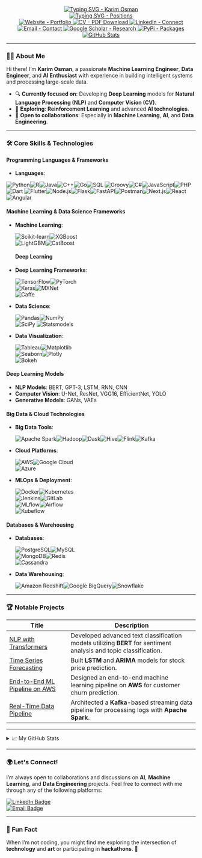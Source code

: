 <p align="center">
  <a href="https://github.com/karimosman89">
    <img src="https://readme-typing-svg.demolab.com?font=Georgia&size=32&duration=2000&pause=100&color=F1C40F&lines=Karim+Osman" alt="Typing SVG - Karim Osman" />
  </a>
  <br/>
  <a href="https://github.com/karimosman89">
    <img src="https://readme-typing-svg.demolab.com?font=Georgia&size=18&duration=2000&pause=100&multiline=true&width=500&height=80&colors=2ECC71,3498DB,E74C3C,9B59B6,F1C40F,28B463&lines=Machine+Learning+Engineer+|+Data+Engineer+|+AI+Engineer;Data+Scientist+|+DevOps" alt="Typing SVG - Positions" />
  </a>
  <br/>
  <a href="https://kosman.streamlit.app">
     <img src="https://img.shields.io/badge/Website-Karim%20Osman's%20Portfolio-4CAF50?style=flat&logo=google-chrome&logoColor=white" alt="Website - Portfolio">
</a>
<a href="https://drive.google.com/file/d/18SLECTaOP9vgHKqGrgRdVotPRWu_V7nZ/preview">
    <img src="https://img.shields.io/badge/CV-Download-FF0000?style=flat&logo=adobe-acrobat-reader&logoColor=white" alt="CV - PDF Download">
</a>
<a href="https://www.linkedin.com/in/karimosman89/">
    <img src="https://img.shields.io/badge/LinkedIn-Connect-blue?style=flat&logo=linkedin&logoColor=white" alt="LinkedIn - Connect">
</a>
<a href="mailto:karim.programmer2020@gmail.com">
    <img src="https://img.shields.io/badge/Email-Contact-FF5722?style=flat&logo=gmail&logoColor=white" alt="Email - Contact">
</a>
<a href="https://scholar.google.com/citations?user=pwlwbecAAAAJ&hl=en&authuser=1&oi=sra" target="_blank">
    <img src="https://img.shields.io/badge/Google%20Scholar-Research-0181FF?style=flat&logo=google-scholar&logoColor=white" alt="Google Scholar - Research">
</a>
 <a href="https://pypi.org/user/karimosman89/">
   <img src="https://img.shields.io/badge/PyPi-Packages-4B8BBE?style=flat&logo=pypi&logoColor=white" alt="PyPi - Packages">
</a>


<a href="https://github.com/karimosman89">
      <img src="https://github-stats-alpha.vercel.app/api?username=karimosman89&cc=22272e&tc=37BCF6&ic=fff&bc=0000" alt="GitHub Stats">
</a>

</p>

---

### 👨‍💻 About Me

Hi there! I’m **Karim Osman**, a passionate **Machine Learning Engineer**, **Data Engineer**, and **AI Enthusiast** with experience in building intelligent systems and processing large-scale data. 

- 🔍 **Currently focused on**: Developing **Deep Learning** models for **Natural Language Processing (NLP)** and **Computer Vision (CV)**.
- 📖 **Exploring**: **Reinforcement Learning** and advanced **AI technologies**.
- 🤝 **Open to collaborations**: Especially in **Machine Learning**, **AI**, and **Data Engineering**.

---

### 🛠️ Core Skills & Technologies

#### **Programming Languages & Frameworks**
- **Languages**:

  
<img src="https://img.shields.io/badge/Python-3776AB?style=flat&logo=python&logoColor=white" alt="Python" /><img src="https://img.shields.io/badge/R-276DC3?style=flat&logo=r&logoColor=white" alt="R" /><img src="https://img.shields.io/badge/Java-007396?style=flat&logo=java&logoColor=white" alt="Java" /><img src="https://img.shields.io/badge/C%2B%2B-00599C?style=flat&logo=c%2B%2B&logoColor=white" alt="C++" /><img src="https://img.shields.io/badge/Go-00ADD8?style=flat&logo=go&logoColor=white" alt="Go" /><img src="https://img.shields.io/badge/SQL-4479A1?style=flat&logo=mysql&logoColor=white" alt="SQL" />  <img src="https://img.shields.io/badge/Groovy-4298B8?style=flat&logo=gradle&logoColor=white" alt="Groovy" /><img src="https://img.shields.io/badge/C%23-239120?style=flat&logo=csharp&logoColor=white" alt="C#" /><img src="https://img.shields.io/badge/JavaScript-F7DF1E?style=flat&logo=javascript&logoColor=white" alt="JavaScript" /><img src="https://img.shields.io/badge/PHP-777BB4?style=flat&logo=php&logoColor=white" alt="PHP" /><img src="https://img.shields.io/badge/Dart-0175C2?style=flat&logo=dart&logoColor=white" alt="Dart" /> <img src="https://img.shields.io/badge/Flutter-02569B?style=flat&logo=flutter&logoColor=white" alt="Flutter" /><img src="https://img.shields.io/badge/Node.js-339933?style=flat&logo=node.js&logoColor=white" alt="Node.js" /><img src="https://img.shields.io/badge/Flask-000000?style=flat&logo=flask&logoColor=white" alt="Flask" /><img src="https://img.shields.io/badge/FastAPI-009688?style=flat&logo=fastapi&logoColor=white" alt="FastAPI" /><img src="https://img.shields.io/badge/Postman-FF6C37?style=flat&logo=postman&logoColor=white" alt="Postman" /><img src="https://img.shields.io/badge/Next.js-000000?style=flat&logo=next.js&logoColor=white" alt="Next.js" /><img src="https://img.shields.io/badge/React-61DAFB?style=flat&logo=react&logoColor=black" alt="React" /><img src="https://img.shields.io/badge/Angular-DD0031?style=flat&logo=angular&logoColor=white" alt="Angular" />


#### **Machine Learning & Data Science Frameworks**
- **Machine Learning**:
  
   ![Scikit-learn](https://img.shields.io/badge/Scikit--Learn-F7931E?style=flat&logo=scikit-learn&logoColor=white)![XGBoost](https://img.shields.io/badge/XGBoost-FF7F0E?style=flat&logo=xgboost&logoColor=white)  
   ![LightGBM](https://img.shields.io/badge/LightGBM-72BD2F?style=flat&logo=lightgbm&logoColor=white)![CatBoost](https://img.shields.io/badge/CatBoost-00C0B5?style=flat&logo=catboost&logoColor=white)
  #### **Deep Learning**
- **Deep Learning Frameworks**:
   
  ![TensorFlow](https://img.shields.io/badge/TensorFlow-FF6F00?style=flat&logo=tensorflow&logoColor=white)![PyTorch](https://img.shields.io/badge/PyTorch-EE4C2C?style=flat&logo=pytorch&logoColor=white)  
  ![Keras](https://img.shields.io/badge/Keras-D00000?style=flat&logo=keras&logoColor=white)![MXNet](https://img.shields.io/badge/Apache%20MXNet-009C4D?style=flat&logo=apache-mxnet&logoColor=white)  
  ![Caffe](https://img.shields.io/badge/Caffe-FF4C00?style=flat&logo=caffe&logoColor=white)
- **Data Science**:
  
    ![Pandas](https://img.shields.io/badge/Pandas-150458?style=flat&logo=pandas&logoColor=white)![NumPy](https://img.shields.io/badge/NumPy-013243?style=flat&logo=numpy&logoColor=white)  
    ![SciPy](https://img.shields.io/badge/SciPy-8E7CC3?style=flat&logo=scipy&logoColor=white) ![Statsmodels](https://img.shields.io/badge/Statsmodels-3477A7?style=flat&logo=statsmodels&logoColor=white)
  
- **Data Visualization**:
  
    ![Tableau](https://img.shields.io/badge/Tableau-E97627?style=flat&logo=tableau&logoColor=white)![Matplotlib](https://img.shields.io/badge/Matplotlib-11557C?style=flat&logo=matplotlib&logoColor=white)  
    ![Seaborn](https://img.shields.io/badge/Seaborn-009EAA?style=flat&logo=seaborn&logoColor=white)![Plotly](https://img.shields.io/badge/Plotly-3A4F97?style=flat&logo=plotly&logoColor=white)  
    ![Bokeh](https://img.shields.io/badge/Bokeh-9A2C2C?style=flat&logo=bokeh&logoColor=white)

#### **Deep Learning Models**
- **NLP Models**: BERT, GPT-3, LSTM, RNN, CNN
- **Computer Vision**: U-Net, ResNet, VGG16, EfficientNet, YOLO
- **Generative Models**: GANs, VAEs

#### **Big Data & Cloud Technologies**
- **Big Data Tools**:
  
   ![Apache Spark](https://img.shields.io/badge/Apache%20Spark-E25A1C?style=flat&logo=apache-spark&logoColor=white)![Hadoop](https://img.shields.io/badge/Hadoop-66CCFF?style=flat&logo=hadoop&logoColor=white)![Dask](https://img.shields.io/badge/Dask-1795BB?style=flat&logo=dask&logoColor=white)![Hive](https://img.shields.io/badge/Apache%20Hive-FDEE21?style=flat&logo=apache-hive&logoColor=black)![Flink](https://img.shields.io/badge/Apache%20Flink-00B3A6?style=flat&logo=apache-flink&logoColor=white)![Kafka](https://img.shields.io/badge/Apache%20Kafka-231F20?style=flat&logo=apache-kafka&logoColor=white)

  
- **Cloud Platforms**:
  
   ![AWS](https://img.shields.io/badge/AWS-232F3E?style=flat&logo=amazonaws&logoColor=white)![Google Cloud](https://img.shields.io/badge/Google%20Cloud-4285F4?style=flat&logo=google-cloud&logoColor=white)  
   ![Azure](https://img.shields.io/badge/Microsoft%20Azure-0089D6?style=flat&logo=microsoftazure&logoColor=white)
- **MLOps & Deployment**:

   ![Docker](https://img.shields.io/badge/Docker-2496ED?style=flat&logo=docker&logoColor=white)![Kubernetes](https://img.shields.io/badge/Kubernetes-326CE5?style=flat&logo=kubernetes&logoColor=white)  
   ![Jenkins](https://img.shields.io/badge/Jenkins-D24939?style=flat&logo=jenkins&logoColor=white)![GitLab](https://img.shields.io/badge/GitLab-FCA121?style=flat&logo=gitlab&logoColor=white)  
   ![MLflow](https://img.shields.io/badge/MLflow-5B2C6F?style=flat&logo=mlflow&logoColor=white)![Airflow](https://img.shields.io/badge/Airflow-17A4B8?style=flat&logo=apache-airflow&logoColor=white)  
   ![Kubeflow](https://img.shields.io/badge/Kubeflow-FF8A00?style=flat&logo=kubeflow&logoColor=white)

#### **Databases & Warehousing**
- **Databases**:
  
  ![PostgreSQL](https://img.shields.io/badge/PostgreSQL-4169E1?style=flat&logo=postgresql&logoColor=white)![MySQL](https://img.shields.io/badge/MySQL-4479A1?style=flat&logo=mysql&logoColor=white)  
  ![MongoDB](https://img.shields.io/badge/MongoDB-47A248?style=flat&logo=mongodb&logoColor=white)![Redis](https://img.shields.io/badge/Redis-DC382D?style=flat&logo=redis&logoColor=white)  
  ![Cassandra](https://img.shields.io/badge/Apache%20Cassandra-1287B1?style=flat&logo=apache-cassandra&logoColor=white)

- **Data Warehousing**:
  
  ![Amazon Redshift](https://img.shields.io/badge/Amazon%20Redshift-000000?style=flat&logo=amazonredshift&logoColor=white)![Google BigQuery](https://img.shields.io/badge/Google%20BigQuery-4285F4?style=flat&logo=googlebigquery&logoColor=white)![Snowflake](https://img.shields.io/badge/Snowflake-004B87?style=flat&logo=snowflake&logoColor=white)
---

### 🏆 Notable Projects

| Title | Description |
|-------|-------------|
| [NLP with Transformers](https://github.com/karimosman89/NLP-with-Transformers) | Developed advanced text classification models utilizing **BERT** for sentiment analysis and topic classification. |
| [Time Series Forecasting](https://github.com/karimosman89/time-series) | Built **LSTM** and **ARIMA** models for stock price prediction. |
| [End-to-End ML Pipeline on AWS](https://github.com/karimosman89/ML-Pipeline-AWS) | Designed an end-to-end machine learning pipeline on **AWS** for customer churn prediction. |
| [Real-Time Data Pipeline](https://github.com/karimosman89/Data-Pipeline) | Architected a **Kafka**-based streaming data pipeline for processing logs with **Apache Spark**. |

---

<details>
<summary>📈 My GitHub Stats</summary>
<br>
  
  ![](https://github-profile-summary-cards.vercel.app/api/cards/profile-details?username=karimosman89&theme=dracula)  
  
  ![](https://github-profile-summary-cards.vercel.app/api/cards/repos-per-language?username=karimosman89&theme=dracula)  
  
  [![Top languages](https://github-readme-mwendwa.vercel.app/api/top-langs/?username=karimosman89&layout=compact&count_private=true&theme=blue-green&title_color=00b3ff)](#)  
  
  [![Karim's current streak](https://streak-stats.demolab.com/?user=karimosman89&count_private=true&theme=blue-green&title_color=00b3ff)](#)
  
</details>

---

### 🌍 Let's Connect!

I’m always open to collaborations and discussions on **AI**, **Machine Learning**, and **Data Engineering** projects. Feel free to connect with me through any of the following platforms:

[![LinkedIn Badge](https://img.shields.io/badge/LinkedIn-Karim%20Osman-blue?style=flat&logo=linkedin)](https://linkedin.com/in/karimosman89)  
[![Email Badge](https://img.shields.io/badge/Email-karim.programmer2020@gmail.com-red?style=flat&logo=gmail)](mailto:karim.programmer2020@gmail.com)

---

### 🌟 Fun Fact

When I’m not coding, you might find me exploring the intersection of **technology** and **art** or participating in **hackathons**. 🚀
